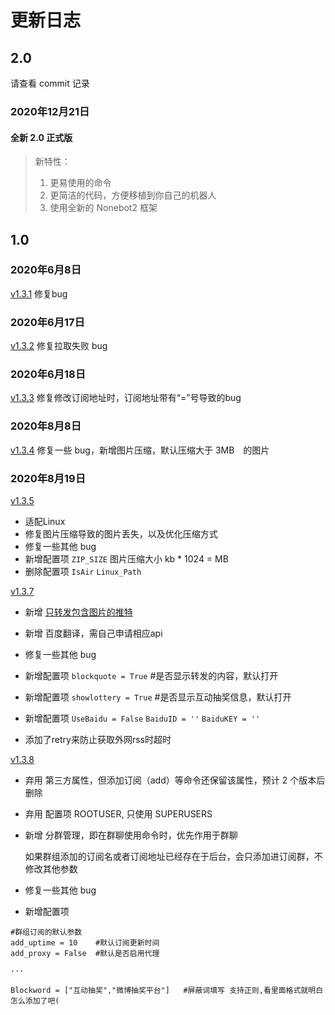# 更新日志

## 2.0

请查看 commit 记录

### 2020年12月21日

#### 全新 2.0 正式版

> 新特性：
>
> 1. 更易使用的命令
> 2. 更简洁的代码，方便移植到你自己的机器人
> 3. 使用全新的 Nonebot2 框架

## 1.0

### 2020年6月8日

[v1.3.1](https://github.com/Quan666/ELF_RSS/commit/4d6f9e45849e14c15849eaa871f4e79364b42256) 修复bug

### 2020年6月17日

[v1.3.2](https://github.com/Quan666/ELF_RSS/commit/3b47c06ef0d90319c3de0fbeb728fb035fb67f82) 修复拉取失败 bug

### 2020年6月18日

[v1.3.3](https://github.com/Quan666/ELF_RSS/commit/50935b3b8fae783027e007237ba4cf3388779f8f) 修复修改订阅地址时，订阅地址带有“=”号导致的bug

### 2020年8月8日

[v1.3.4](https://github.com/Quan666/ELF_RSS/commit/c115e76499cdf308f129a13cfeb9d07fa4bae270) 修复一些 bug，新增图片压缩，默认压缩大于 3MB　的图片

### 2020年8月19日

[v1.3.5](https://github.com/Quan666/ELF_RSS/commit/dbac5337f66c786ed97c286a503840871e6ffc7f)

* 适配Linux
* 修复图片压缩导致的图片丢失，以及优化压缩方式
* 修复一些其他 bug
* 新增配置项 `ZIP_SIZE` 图片压缩大小 kb * 1024 = MB
* 删除配置项 `IsAir` `Linux_Path`

[v1.3.7](https://github.com/Quan666/ELF_RSS/commit/a125119f3ea2c2d5c967e863b067fda145fcacc9)

* 新增 [只转发包含图片的推特](https://github.com/Quan666/ELF_RSS/issues/5)
* 新增 百度翻译，需自己申请相应api
* 修复一些其他 bug
* 新增配置项 `blockquote = True`    #是否显示转发的内容，默认打开
* 新增配置项 `showlottery = True`   #是否显示互动抽奖信息，默认打开
* 新增配置项 `UseBaidu = False` `BaiduID = ''` `BaiduKEY = ''`

* 添加了retry来防止获取外网rss时超时

[v1.3.8](https://github.com/Quan666/ELF_RSS/commit/b47e3da5a6cf2a7c7abd1ed96a05ad1d9c8d3cba)

* 弃用 第三方属性，但添加订阅（add）等命令还保留该属性，预计 2 个版本后删除
* 弃用 配置项 ROOTUSER, 只使用 SUPERUSERS
* 新增 分群管理，即在群聊使用命令时，优先作用于群聊

  如果群组添加的订阅名或者订阅地址已经存在于后台，会只添加进订阅群，不修改其他参数

* 修复一些其他 bug
* 新增配置项

```text
#群组订阅的默认参数
add_uptime = 10    #默认订阅更新时间
add_proxy = False  #默认是否启用代理

···

Blockword = ["互动抽奖","微博抽奖平台"]   #屏蔽词填写 支持正则,看里面格式就明白怎么添加了吧(
```

